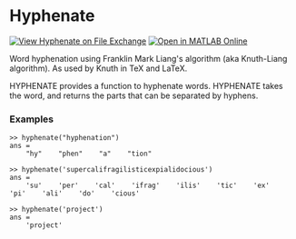 Hyphenate
=========

[![View Hyphenate on File Exchange](https://www.mathworks.com/matlabcentral/images/matlab-file-exchange.svg)](https://www.mathworks.com/matlabcentral/fileexchange/61882)
[![Open in MATLAB Online](https://www.mathworks.com/images/responsive/global/open-in-matlab-online.svg)](https://matlab.mathworks.com/open/github/v1?repo=DrosteEffect/Hyphenate)

Word hyphenation using Franklin Mark Liang's algorithm (aka Knuth-Liang algorithm). As used by Knuth in TeX and LaTeX.

HYPHENATE provides a function to hyphenate words. HYPHENATE takes the word, and returns the parts that can be separated by hyphens.

### Examples ###

    >> hyphenate("hyphenation")
    ans =
        "hy"    "phen"    "a"    "tion"
    
    >> hyphenate('supercalifragilisticexpialidocious')
    ans =
        'su'    'per'    'cal'    'ifrag'    'ilis'    'tic'    'ex'    'pi'    'ali'    'do'    'cious'
    
    >> hyphenate('project')
    ans =
        'project'